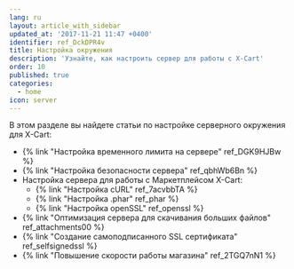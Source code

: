 ```yaml
---
lang: ru
layout: article_with_sidebar
updated_at: '2017-11-21 11:47 +0400'
identifier: ref_DckDPR4v
title: Настройка окружения
description: 'Узнайте, как настроить сервер для работы с X-Cart'
order: 10
published: true
categories:
  - home
icon: server
---
```

В этом разделе вы найдете статьи по настройке серверного окружения для X-Cart:

*   {% link "Настройка временного лимита на сервере" ref_DGK9HJBw %}
*   {% link "Настройка безопасности сервера" ref_qbhWb6Bn %}
*   Настройка сервера для работы с Маркетплейсом X-Cart: 
    *   {% link "Настройка cURL" ref_7acvbbTA %}
    *   {% link "Настройка .phar" ref_phar %}
    *   {% link "Настройка openSSL" ref_openssl %}
*   {% link "Оптимизация сервера для скачивания больших файлов" ref_attachments00 %}
*   {% link "Создание самоподписанного SSL сертификата" ref_selfsignedssl %}
*   {% link "Повышение скорости работы магазина" ref_2TGQ7nN1 %}